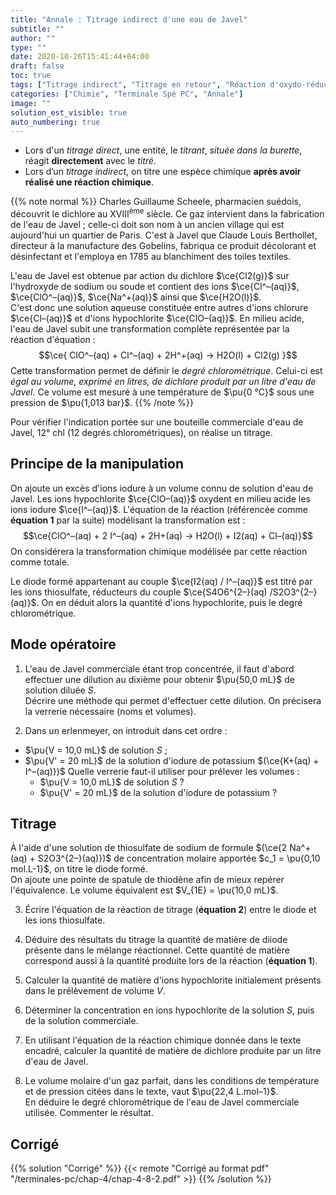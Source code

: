 ```yaml
---
title: "Annale : Titrage indirect d'une eau de Javel"
subtitle: ""
author: ""
type: ""
date: 2020-10-26T15:41:44+04:00
draft: false
toc: true
tags: ["Titrage indirect", "Titrage en retour", "Réaction d'oxydo-réduction", "Équivalence", "Volume molaire"]
categories: ["Chimie", "Terminale Spé PC", "Annale"]
image: ""
solution_est_visible: true
auto_numbering: true
---
```


- Lors d'un *titrage direct*, une entité, le *titrant*, *située dans la burette*, réagit **directement** avec le *titré*.
- Lors d’un *titrage indirect*, on titre une espèce chimique **après avoir réalisé une réaction chimique**.

{{% note normal %}}
Charles Guillaume Scheele, pharmacien suédois, découvrit le dichlore au XVIII<sup>ème</sup> siècle.
Ce gaz intervient dans la fabrication de l'eau de Javel&nbsp;; celle-ci doit son nom à un ancien village qui est aujourd'hui un quartier de Paris. C'est à Javel que Claude Louis Berthollet, directeur à la manufacture des Gobelins, fabriqua ce produit décolorant et désinfectant et l'employa en 1785 au blanchiment des toiles textiles.

L'eau de Javel est obtenue par action du dichlore $\ce{Cl2(g)}$ sur l'hydroxyde de sodium ou soude et contient des ions $\ce{Cl^–(aq)}$, $\ce{ClO^–(aq)}$, $\ce{Na^+(aq)}$  ainsi que $\ce{H2O(l)}$.  
C'est donc une solution aqueuse constituée entre autres d'ions chlorure $\ce{Cl–(aq)}$ et d'ions hypochlorite $\ce{ClO–(aq)}$.
En milieu acide, l'eau de Javel subit une transformation complète représentée par la réaction d'équation&nbsp;:
$$\ce{ ClO^–(aq)  +  Cl^–(aq)  + 2H^+(aq)  ->  H2O(l) +   Cl2(g) }$$
Cette transformation permet de définir le *degré chlorométrique*. Celui-ci est *égal au volume, exprimé en litres, de dichlore produit par un litre d'eau de Javel*. Ce volume est mesuré à une température de $\pu{0 °C}$ sous une pression de $\pu{1,013 bar}$.
{{% /note %}}

Pour vérifier l'indication portée sur une bouteille commerciale d'eau de Javel, 12°&nbsp;chl (12 degrés chlorométriques), on réalise un titrage.

## Principe de la manipulation

On ajoute un excès d'ions iodure à un volume connu de solution d'eau de Javel.
Les ions hypochlorite $\ce{ClO–(aq)}$ oxydent en milieu acide les ions iodure $\ce{I^–(aq)}$.
L'équation de la réaction (référencée comme **équation 1** par la suite) modélisant la transformation est&nbsp;:
$$\ce{ClO^–(aq)  + 2 I^–(aq)  +  2H+(aq) ->  H2O(l) +  I2(aq)  + Cl–(aq)}$$
On considérera la transformation chimique modélisée par cette réaction comme totale.

Le diode formé appartenant au couple $\ce{I2(aq) / I^–(aq)}$ est titré par les ions thiosulfate, réducteurs du couple $\ce{S4O6^{2–}(aq) /S2O3^{2–}(aq)}$. On en déduit alors la quantité d'ions hypochlorite, puis le degré chlorométrique.

## Mode opératoire

1. L'eau de Javel commerciale étant trop concentrée, il faut d'abord effectuer une dilution au dixième pour obtenir $\pu{50,0 mL}$ de solution diluée $S$.  
Décrire une méthode qui permet d'effectuer cette dilution. On précisera la verrerie nécessaire (noms et volumes).

2. Dans un erlenmeyer, on introduit dans cet ordre&nbsp;:

- $\pu{V = 10,0 mL}$ de solution $S$&nbsp;;
- $\pu{V' = 20 mL}$ de la solution d'iodure de potassium $(\ce{K+(aq) + I^–(aq)})$
Quelle verrerie faut-il utiliser pour prélever les volumes&nbsp;:
  - $\pu{V = 10,0 mL}$ de solution $S$&nbsp;?
  - $\pu{V' = 20 mL}$ de la solution d'iodure de potassium&nbsp;?

## Titrage

À l'aide d'une solution de thiosulfate de sodium de formule $(\ce{2 Na^+(aq) + S2O3^{2–}(aq)})$ de concentration molaire apportée $c_1 = \pu{0,10 mol.L-1}$, on titre le diode formé.  
On ajoute une pointe de spatule de thiodène afin de mieux repérer l'équivalence. Le volume équivalent est $V_{1E} = \pu{10,0 mL}$.

3. Écrire l'équation de la réaction de titrage (**équation 2**) entre le diode et les ions thiosulfate.

4. Déduire des résultats du titrage la quantité de matière de diiode présente dans le mélange réactionnel. Cette quantité de matière correspond aussi à la quantité produite lors de la réaction (**équation 1**).

5. Calculer la quantité de matière d'ions hypochlorite initialement présents dans le prélèvement de volume $V$.

6. Déterminer la concentration en ions hypochlorite de la solution $S$, puis de la solution commerciale.

7. En utilisant l'équation de la réaction chimique donnée dans le texte encadré, calculer la quantité de matière de dichlore produite par un litre d'eau de Javel.

8. Le volume molaire d'un gaz parfait, dans les conditions de température et de pression citées dans le texte, vaut $\pu{22,4 L.mol–1}$.  
En déduire le degré chlorométrique de l'eau de Javel commerciale utilisée.
Commenter le résultat.

## Corrigé

{{% solution "Corrigé" %}}
{{< remote "Corrigé au format pdf" "/terminales-pc/chap-4/chap-4-8-2.pdf" >}}
{{% /solution %}}
